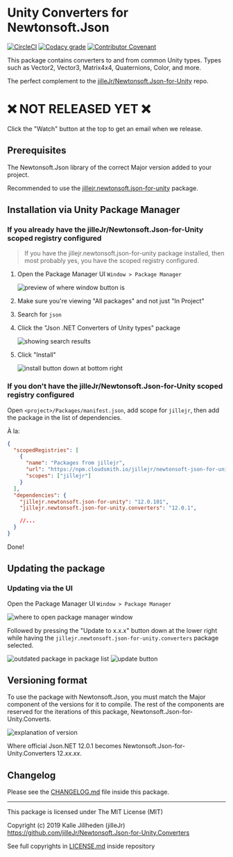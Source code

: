 # Unity Converters for Newtonsoft.Json

[![CircleCI](https://img.shields.io/circleci/build/gh/jilleJr/Newtonsoft.Json-for-Unity.Converters/master?logo=circleci&style=flat-square)](https://circleci.com/gh/jilleJr/Newtonsoft.Json-for-Unity.Converters)
[![Codacy grade](https://img.shields.io/codacy/grade/de7041b5f9f9415a8add975d1b8a9fcf?logo=codacy&style=flat-square)](https://www.codacy.com/manual/jilleJr/Newtonsoft.Json-for-Unity.Converters?utm_source=github.com&amp;utm_medium=referral&amp;utm_content=jilleJr/Newtonsoft.Json-for-Unity.Converters&amp;utm_campaign=Badge_Grade)
[![Contributor Covenant](https://img.shields.io/badge/Contributor%20Covenant-v2.0%20adopted-ff69b4.svg?style=flat-square)](/CODE_OF_CONDUCT.md)

This package contains converters to and from common Unity types. Types such as
Vector2, Vector3, Matrix4x4, Quaternions, Color, and more.

The perfect complement to the [jilleJr/Newtonsoft.Json-for-Unity][jillejr.newtonsoft.json-for-unity] repo.

# ❌ NOT RELEASED YET ❌

Click the "Watch" button at the top to get an email when we release.

## Prerequisites

The Newtonsoft.Json library of the correct Major version added to your project.

Recommended to use the [jillejr.newtonsoft.json-for-unity][jillejr.newtonsoft.json-for-unity] package.

## Installation via Unity Package Manager

### If you already have the jilleJr/Newtonsoft.Json-for-Unity scoped registry configured

> If you have the jillejr.newtonsoft.json-for-unity package installed, then
> most probably yes, you have the scoped registry configured.

1. Open the Package Manager UI `Window > Package Manager`

    ![preview of where window button is](https://i.imgur.com/0FvA5W6.png)

2. Make sure you're viewing "All packages" and not just "In Project"

3. Search for `json`

4. Click the "Json .NET Converters of Unity types" package

    ![showing search results](https://i.imgur.com/1d7yoVE.png)

5. Click "Install"

    ![install button down at bottom right](https://i.imgur.com/uGZn64c.png)

### If you don't have the jilleJr/Newtonsoft.Json-for-Unity scoped registry configured

Open `<project>/Packages/manifest.json`, add scope for `jillejr`, then add the
package in the list of dependencies.

À la:

```json
{
  "scopedRegistries": [
    {
      "name": "Packages from jillejr",
      "url": "https://npm.cloudsmith.io/jillejr/newtonsoft-json-for-unity/",
      "scopes": ["jillejr"]
    }
  ],
  "dependencies": {
    "jillejr.newtonsoft.json-for-unity": "12.0.101",
    "jillejr.newtonsoft.json-for-unity.converters": "12.0.1",

    //...
  }
}
```

Done!

## Updating the package

### Updating via the UI

Open the Package Manager UI `Window > Package Manager`

![where to open package manager window](https://i.imgur.com/0FvA5W6.png)

Followed by pressing the "Update to x.x.x" button down at the lower right while
having the `jillejr.newtonsoft.json-for-unity.converters` package selected.

![outdated package in package list](https://i.imgur.com/plejYzI.png)
![update button](https://i.imgur.com/iJsGyFy.png)

## Versioning format

To use the package with Newtonsoft.Json, you must match the Major component of
the versions for it to compile. The rest of the components are reserved for
the iterations of this package, Newtonsoft.Json-for-Unity.Converts.

![explanation of version][version-explanation.png]

Where official Json.NET 12.0.1 becomes Newtonsoft.Json-for-Unity.Converters
12.*xx.xx*.

## Changelog

Please see the [CHANGELOG.md][changelog.md] file inside this package.

---

This package is licensed under The MIT License (MIT)

Copyright (c) 2019 Kalle Jillheden (jilleJr)  
<https://github.com/jilleJr/Newtonsoft.Json-for-Unity.Converters>

See full copyrights in [LICENSE.md][license.md] inside repository

[license.md]: /LICENSE.md
[changelog.md]: /CHANGELOG.md
[version-explanation.png]: /Doc/version-explanation.png
[jillejr.newtonsoft.json-for-unity]: https://github.com/jilleJr/Newtonsoft.Json-for-Unity#readme
